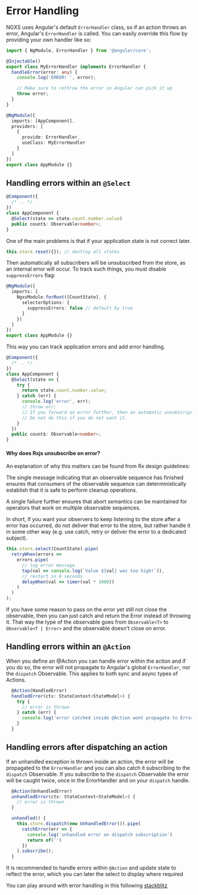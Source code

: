 # Error Handling

NGXS uses Angular's default `ErrorHandler` class, so if an action throws an error, Angular's `ErrorHandler` is called. You can easily override this flow by providing your own handler like so:

```ts
import { NgModule, ErrorHandler } from '@angular/core';

@Injectable()
export class MyErrorHandler implements ErrorHandler {
  handleError(error: any) {
    console.log('ERROR! ', error);

    // Make sure to rethrow the error so Angular can pick it up
    throw error;
  }
}

@NgModule({
  imports: [AppComponent],
  providers: [
    {
      provide: ErrorHandler,
      useClass: MyErrorHandler
    }
  ]
})
export class AppModule {}
```

## Handling errors within an `@Select`

```ts
@Component({
  /* .. */
})
class AppComponent {
  @Select(state => state.count.number.value)
  public count$: Observable<number>;
}
```

One of the main problems is that if your application state is not correct later.

```ts
this.store.reset({}); // destroy all states
```

Then automatically all subscribers will be unsubscribed from the store, as an internal error will occur.
To track such things, you must disable `suppressErrors` flag:

```ts
@NgModule({
  imports: [
    NgxsModule.forRoot([CountState], {
      selectorOptions: {
        suppressErrors: false // default by true
      }
    })
  ]
})
export class AppModule {}
```

This way you can track application errors and add error handling.

```ts
@Component({
  /* .. */
})
class AppComponent {
  @Select(state => {
    try {
      return state.count.number.value;
    } catch (err) {
      console.log('error', err);
      // throw err;
      // If you forward an error further, then an automatic unsubscription from the stream will occur.
      // Do not do this if you do not want it.
    }
  })
  public count$: Observable<number>;
}
```

#### Why does Rxjs unsubscribe on error?

An explanation of why this matters can be found from Rx design guidelines:

The single message indicating that an observable sequence has finished ensures that consumers of the observable sequence can deterministically establish that it is safe to perform cleanup operations.

A single failure further ensures that abort semantics can be maintained for operators that work on multiple observable sequences.

In short, if you want your observers to keep listening to the store after a error has occurred, do not deliver that error to the store, but rather handle it in some other way (e.g. use catch, retry or deliver the error to a dedicated subject).

```ts
this.store.select(CountState).pipe(
  retryWhen(errors =>
    errors.pipe(
      // log error message
      tap(val => console.log(`Value ${val} was too high!`)),
      // restart in 6 seconds
      delayWhen(val => timer(val * 1000))
    )
  )
);
```

If you have some reason to pass on the error yet still not close the observable, then you can just catch and return the Error instead of throwing it. That way the type of the observable goes from `Observable<T>` to `Observable<T | Error>` and the observable doesn't close on error.

## Handling errors within an `@Action`

When you define an @Action you can handle error within the action and if you do so, the error will not propagate to Angular's global `ErrorHandler`, nor the `dispatch` Observable. This applies to both sync and async types of Actions.

```ts
  @Action(HandledError)
  handledError(ctx: StateContext<StateModel>) {
    try {
      // error is thrown
    } catch (err) {
      console.log('error catched inside @Action wont propagate to ErrorHandler or dispatch subscription')
    }
  }
```

## Handling errors after dispatching an action

If an unhandled exception is thrown inside an action, the error will be propagated to the `ErrorHandler` and you can also catch it subscribing to the `dispatch` Observable. If you subscribe to the `dispatch` Observable the error will be caught twice, once in the ErrorHandler and on your `dispatch` handle.

```ts
  @Action(UnhandledError)
  unhandledError(ctx: StateContext<StateModel>) {
    // error is thrown
  }
```

```ts
  unhandled() {
    this.store.dispatch(new UnhandledError()).pipe(
      catchError(err => {
        console.log('unhandled error on dispatch subscription')
        return of('')
      })
    ).subscribe();
  }
```

It is recommended to handle errors within `@Action` and update state to reflect the error, which you can later the select to display where required

You can play around with error handling in this following [stackblitz](https://stackblitz.com/edit/ngxs-error-handling)
